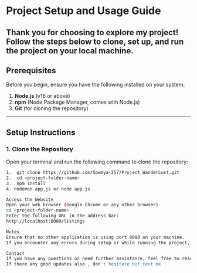 # Project Setup and Usage Guide

Thank you for choosing to explore my project! Follow the steps below to clone, set up, and run the project on your local machine.
---

## Prerequisites

Before you begin, ensure you have the following installed on your system:

1. **Node.js** (v16 or above)
2. **npm** (Node Package Manager, comes with Node.js)
3. **Git** (for cloning the repository)
---

## Setup Instructions


### 1. Clone the Repository
Open your terminal and run the following command to clone the repository:

```bash
1.  git clone https://github.com/Sowmya-257/Project_WanderLust.git
2.  cd <project-folder-name>
3.  npm install
4. nodemon app.js or node app.js

Access the Website
Open your web browser (Google Chrome or any other browser).
cd <project-folder-name>
Enter the following URL in the address bar:
http://localhost:8080/listings 

Notes
Ensure that no other application is using port 8080 on your machine.
If you encounter any errors during setup or while running the project, check the logs displayed in the terminal for troubleshooting.

Contact
If you have any questions or need further assistance, feel free to reach out via email at [sowmyaaddala25@gmail.com].
If there any good updates also , don't hesitate but text me

